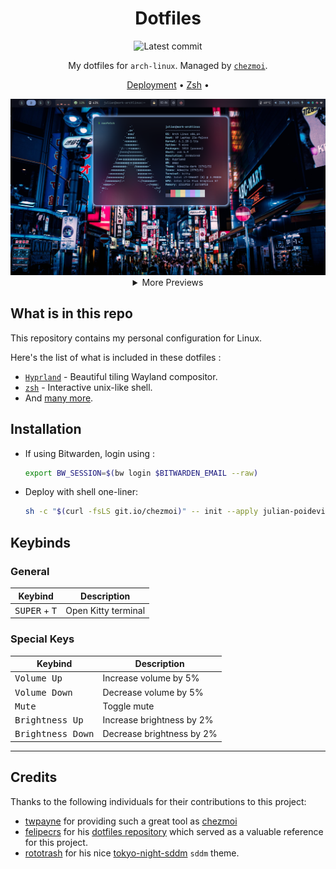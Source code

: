 <div align="center">

# Dotfiles

![Latest commit](https://img.shields.io/github/last-commit/julian-poidevin/dotfiles?style=flat)

My dotfiles for `arch-linux`. Managed by [`chezmoi`](https://github.com/twpayne/chezmoi).

[Deployment](#Deployement) • [Zsh](#zsh) •

<center>
<img alt="neofetch" src="docs/screenshots/neofetch.png">
<details>
<summary align=center>More Previews</summary>
<img alt="sddm-lock-screen" src="docs/screenshots/lock-screen.png">
</details>
</center>
</div>


## What is in this repo
This repository contains my personal configuration for Linux.

Here's the list of what is included in these dotfiles :
- [`Hyprland`](https://hyprland.org/) - Beautiful tiling Wayland compositor.
- [`zsh`](https://zsh.sourceforge.io/) - Interactive unix-like shell.
- And [many more](./home).

## Installation
* If using Bitwarden, login using :

  ```sh
  export BW_SESSION=$(bw login $BITWARDEN_EMAIL --raw)
  ```

* Deploy with shell one-liner:
    ```sh
    sh -c "$(curl -fsLS git.io/chezmoi)" -- init --apply julian-poidevin
    ```

## Keybinds

### General

| Keybind                                            | Description                                   |
| -------------------------------------------------- | --------------------------------------------- |
| <kbd>SUPER</kbd> + <kbd>T</kbd>                    | Open Kitty terminal                           |

### Special Keys

| Keybind                    | Description                 |
| -------------------------- | --------------------------- |
| <kbd>Volume Up</kbd>       | Increase volume by 5%       |
| <kbd>Volume Down</kbd>     | Decrease volume by 5%       |
| <kbd>Mute</kbd>            | Toggle mute                 |
| <kbd>Brightness Up</kbd>   | Increase brightness by 2%   |
| <kbd>Brightness Down</kbd> | Decrease brightness by 2%   |

---
## Credits
Thanks to the following individuals for their contributions to this project:
- [twpayne](https://github.com/twpayne) for providing such a great tool as [chezmoi](https://github.com/twpayne/chezmoi)
- [felipecrs](https://github.com/felipecrs) for his [dotfiles repository](https://github.com/felipecrs/dotfiles) which served as a valuable reference for this project.
- [rototrash](https://github.com/rototrash) for his nice [tokyo-night-sddm](https://github.com/rototrash/tokyo-night-sddm) `sddm` theme.